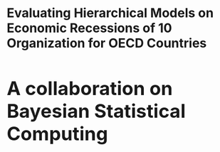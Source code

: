 <h1> Evaluating Hierarchical Models on Economic Recessions of 10 Organization for OECD Countries <h/1>
<h2> A collaboration on Bayesian Statistical Computing </h2>
